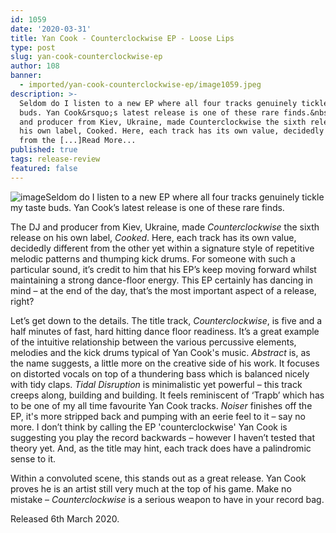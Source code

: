 ```yaml
---
id: 1059
date: '2020-03-31'
title: Yan Cook - Counterclockwise EP - Loose Lips
type: post
slug: yan-cook-counterclockwise-ep
author: 108
banner:
  - imported/yan-cook-counterclockwise-ep/image1059.jpeg
description: >-
  Seldom do I listen to a new EP where all four tracks genuinely tickle my taste
  buds. Yan Cook&rsquo;s latest release is one of these rare finds.&nbsp; The DJ
  and producer from Kiev, Ukraine, made Counterclockwise the sixth release on
  his own label, Cooked. Here, each track has its own value, decidedly different
  from the [...]Read More...
published: true
tags: release-review
featured: false
---
```

![image](../imported/yan-cook-counterclockwise-ep/image1059.jpeg)Seldom do I listen to a new EP where all four tracks genuinely tickle my taste buds. Yan Cook’s latest release is one of these rare finds. 

The DJ and producer from Kiev, Ukraine, made _Counterclockwise_ the sixth release on his own label, _Cooked_. Here, each track has its own value, decidedly different from the other yet within a signature style of repetitive melodic patterns and thumping kick drums. For someone with such a particular sound, it’s credit to him that his EP’s keep moving forward whilst maintaining a strong dance-floor energy. This EP certainly has dancing in mind – at the end of the day, that’s the most important aspect of a release, right?

Let’s get down to the details. The title track, _Counterclockwise_, is five and a half minutes of fast, hard hitting dance floor readiness. It’s a great example of the intuitive relationship between the various percussive elements, melodies and the kick drums typical of Yan Cook's music. _Abstract_ is, as the name suggests, a little more on the creative side of his work. It focuses on distorted vocals on top of a thundering bass which is balanced nicely with tidy claps. _Tidal Disruption_ is minimalistic yet powerful – this track creeps along, building and building. It feels reminiscent of ‘Trapb’ which has to be one of my all time favourite Yan Cook tracks. _Noiser_ finishes off the EP, it's more stripped back and pumping with an eerie feel to it – say no more. I don’t think by calling the EP 'counterclockwise' Yan Cook is suggesting you play the record backwards – however I haven’t tested that theory yet. And, as the title may hint, each track does have a palindromic sense to it.

Within a convoluted scene, this stands out as a great release. Yan Cook proves he is an artist still very much at the top of his game. Make no mistake – _Counterclockwise_ is a serious weapon to have in your record bag.

Released 6th March 2020.
